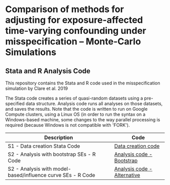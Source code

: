 # Comparison of methods for adjusting for exposure-affected time-varying confounding under misspecification – Monte-Carlo Simulations
## Stata and R Analysis Code

This repository contains the Stata and R code used in the misspecification simulation by Clare et al. 2019

The Stata code creates a series of quasi-random datasets using a pre-specified data structure.
Analysis code runs all analyses on those datasets, and saves the results. Note that the code is written to run on Google Compute clusters, using a Linux OS (in order to run the syntax on a Windows-based machine, some changes to the way parallel processing is required (because Windows is not compatible with 'FORK').

| Description | Code |
| --- | --- |
| S1 - Data creation Stata Code | [Data creation code](Code/S1_data_creation.do) |
| S2 - Analysis with bootstrap SEs - R Code | [Analysis code - Bootstrap](Code/S2_analysis_code_bootstrap.R) |
| S2 - Analysis with model-based/influence curve SEs - R Code | [Analysis code - Alternative](Code/S3_analysis_code_IC.R) |


